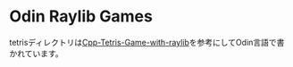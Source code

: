 # Odin Raylib Games
tetrisディレクトリは[Cpp-Tetris-Game-with-raylib](https://github.com/educ8s/Cpp-Tetris-Game-with-raylib/tree/main)を参考にしてOdin言語で書かれています。